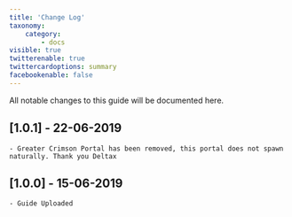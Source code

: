 ```yaml
---
title: 'Change Log'
taxonomy:
    category:
        - docs
visible: true
twitterenable: true
twittercardoptions: summary
facebookenable: false
---
```


All notable changes to this guide will be documented here.

## [1.0.1] - 22-06-2019

```
- Greater Crimson Portal has been removed, this portal does not spawn naturally. Thank you Deltax
```

## [1.0.0] - 15-06-2019

```
- Guide Uploaded
```